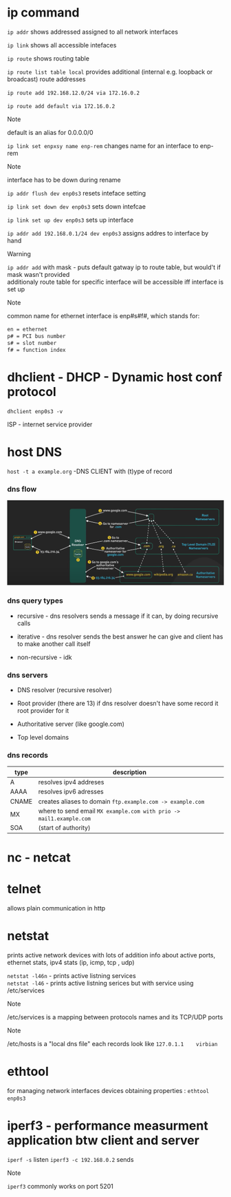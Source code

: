 # ip command

`ip addr` shows addressed assigned to all network interfaces

`ip link` shows all accessible intefaces

`ip route` shows routing table

`ip route list table local` provides additional (internal e.g. loopback or broadcast) route addresses

`ip route add 192.168.12.0/24 via 172.16.0.2`

`ip route add default via 172.16.0.2`

> [!NOTE]
> default is an alias for 0.0.0.0/0

`ip link set enpxsy name enp-rem` changes name for an interface to enp-rem

> [!NOTE]
> interface has to be down during rename

`ip addr flush dev enp0s3` resets inteface setting

`ip link set down dev enp0s3` sets down intefcae

`ip link set up dev enp0s3` sets up interface

`ip addr add 192.168.0.1/24 dev enp0s3` assigns addres to interface by hand

> [!WARNING]
> `ip addr add` with mask -  puts default gatway ip to route table, but would't if mask wasn't provided\
> additionaly route table for specific interface will be accessible iff interface is set up

> [!NOTE]
> common name for ethernet interface is enp#s#f#, which stands for:
>```
>en = ethernet
>p# = PCI bus number
>s# = slot number
>f# = function index
>```

# dhclient - DHCP - Dynamic host conf protocol

`dhclient enp0s3 -v`

ISP - internet service provider

# host DNS 

`host -t a example.org` -DNS CLIENT with (t)ype of record

### dns flow
![dns-flow](./dns.png)


### dns query types
* recursive - dns resolvers sends a message if it can, by doing recursive calls

* iterative - dns resolver sends the best answer he can give and client has to make another call itself

* non-recursive - idk


### dns servers
* DNS resolver (recursive resolver)

* Root provider (there are 13) if dns resolver doesn't have some record it root provider for it
  
* Authoritative server (like google.com)
  
* Top level domains

### dns records

| type  | description                                                          |
| ----- | -------------------------------------------------------------------- |
| A     | resolves ipv4 addreses                                               |
| AAAA  | resolves ipv6 adresses                                               |
| CNAME | creates aliases to domain `ftp.example.com -> example.com`           |
| MX    | where to send email `MX example.com with prio -> mail1.example.com ` |
| SOA   | (start of authority)                                                 |

# nc  - netcat

# telnet 
allows plain communication in http

# netstat
prints active network devices with lots of addition info about active ports, ethernet stats, ipv4 stats (ip, icmp, tcp , udp)

`netstat -l46n` - prints active listning services\
`netstat -l46` - prints active listning serices but with service using /etc/services


> [!NOTE]
> /etc/services is a mapping between protocols names and its TCP/UDP ports

> [!NOTE]
> /etc/hosts is a "local dns file" each records look like `127.0.1.1    virbian`


# ethtool
for managing network interfaces devices
obtaining properties :  `ethtool enp0s3`

# iperf3 - performance measurment application btw client and server

`iperf -s` listen
`iperf3 -c 192.168.0.2` sends

> [!NOTE]
> `iperf3` commonly works on port 5201